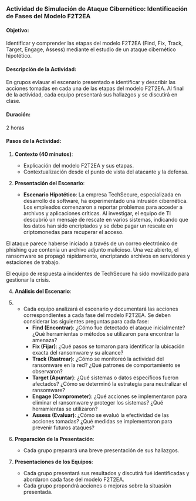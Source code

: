 ### Actividad de Simulación de Ataque Cibernético: Identificación de Fases del Modelo F2T2EA

#### Objetivo:
Identificar y comprender las etapas del modelo F2T2EA (Find, Fix, Track, Target, Engage, Assess) mediante el estudio de un ataque cibernético hipotético.

#### Descripción de la Actividad:

En grupos evlauar el escenario presentado e identificar y describir las acciones tomadas en cada una de las etapas del modelo F2T2EA. Al final de la actividad, cada equipo presentará sus hallazgos y se discutirá en clase.

#### Duración:
2 horas

#### Pasos de la Actividad:

1. **Contexto (40 minutos)**:
    - Explicación del modelo F2T2EA y sus etapas.
    - Contextualización desde el punto de vista del atacante y la defensa.

2. **Presentación del Escenario**:
    - **Escenario Hipotético**: 
La empresa TechSecure, especializada en desarrollo de software, ha experimentado una intrusión cibernética. Los empleados comenzaron a reportar problemas para acceder a archivos y aplicaciones críticas. Al investigar, el equipo de TI descubrió un mensaje de rescate en varios sistemas, indicando que los datos han sido encriptados y se debe pagar un rescate en criptomonedas para recuperar el acceso.

El ataque parece haberse iniciado a través de un correo electrónico de phishing que contenía un archivo adjunto malicioso. Una vez abierto, el ransomware se propagó rápidamente, encriptando archivos en servidores y estaciones de trabajo.

El equipo de respuesta a incidentes de TechSecure ha sido movilizado para gestionar la crisis.

4. **Análisis del Escenario**:
5. 
    - Cada equipo analizará el escenario y documentará las acciones correspondientes a cada fase del modelo F2T2EA. Se deben considerar las siguientes preguntas para cada fase:
        - **Find (Encontrar)**: ¿Cómo fue detectado el ataque inicialmente? ¿Qué herramientas o métodos se utilizaron para encontrar la amenaza?
        - **Fix (Fijar)**: ¿Qué pasos se tomaron para identificar la ubicación exacta del ransomware y su alcance?
        - **Track (Rastrear)**: ¿Cómo se monitoreó la actividad del ransomware en la red? ¿Qué patrones de comportamiento se observaron?
        - **Target (Apuntar)**: ¿Qué sistemas o datos específicos fueron afectados? ¿Cómo se determinó la estrategia para neutralizar el ransomware?
        - **Engage (Comprometer)**: ¿Qué acciones se implementaron para eliminar el ransomware y proteger los sistemas? ¿Qué herramientas se utilizaron?
        - **Assess (Evaluar)**: ¿Cómo se evaluó la efectividad de las acciones tomadas? ¿Qué medidas se implementaron para prevenir futuros ataques?

6. **Preparación de la Presentación**:
    - Cada grupo preparará una breve presentación de sus hallazgos.

7. **Presentaciones de los Equipos**:
    - Cada grupo presentará sus resultados y discutirá fué identificadas y abordaron cada fase del modelo F2T2EA.
    - Cada grupo propondrá acciones o mejoras sobre la situasión presentada.
    
